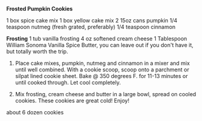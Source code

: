 **Frosted Pumpkin Cookies**



1 box spice cake mix
1 box yellow cake mix
2 15oz cans pumpkin
1/4 teaspoon nutmeg (fresh grated, preferably)
1/4 teaspoon cinnamon

**Frosting**
1 tub vanilla frosting
4 oz softened cream cheese
1 Tablespoon William Sonoma Vanilla Spice Butter, you can leave out if you don't have it, but totally worth the trip.



1. Place cake mixes, pumpkin, nutmeg and cinnamon in a mixer and mix until well combined. With a cookie scoop, scoop onto a parchment or silpat lined cookie sheet. Bake @ 350 degrees F. for 11-13 minutes or until cooked through. Let cool completely.

2. Mix frosting, cream cheese and butter in a large bowl, spread on cooled cookies. These cookies are great cold! Enjoy!



about 6 dozen cookies